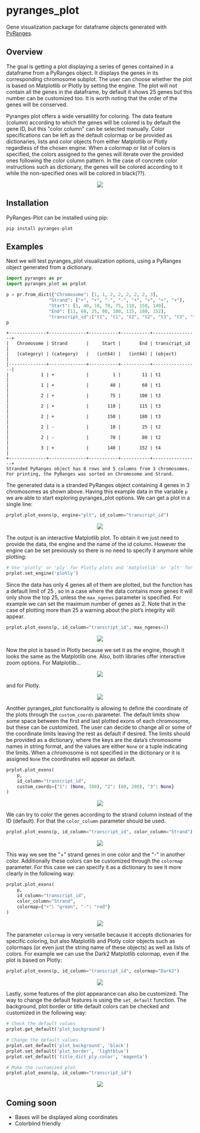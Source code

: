 # pyranges_plot
Gene visualization package for dataframe objects generated with [PyRanges](https://pyranges.readthedocs.io/en/latest/index.html).




## Overview
The goal is getting a plot displaying a series of genes contained in a dataframe from
a PyRanges object. It displays the genes in its corresponding chromosome subplot. The
user can choose whether the plot is based on Matplotlib or Plotly by setting the engine.
The plot will not contain all the genes in the dataframe, by default it shows 25 genes
but this number can be customized too. It is worth noting that the order of the genes
will be conserved.


Pyranges plot offers a wide versatility for coloring. The data feature (column) according
to which the genes will be colored is by default the gene ID, but this "color column" can
be selected manually. Color specifications can be left as the default colormap or be
provided as dictionaries, lists and color objects from either Matplotlib or Plotly regardless
of the chosen engine. When a colormap or list of colors is specified, the colors assigned to 
the genes will iterate over the provided ones following the color column pattern. In the case 
of concrete color instructions such as dictionary, the genes will be colored according to it 
while the non-specified ones will be colored in black(??).

<p align="center">
    <img src="https://github.com/emunozdc/pyranges_plot/raw/main/images/general_ex.png">
</p>




## Installation
PyRanges-Plot can be installed using pip:

```
pip install pyranges-plot
```



## Examples
Next we will test pyranges_plot visualization options, using a PyRanges object generated 
from a dictionary.

```python
import pyranges as pr
import pyranges_plot as prplot

p = pr.from_dict({"Chromosome": [1, 1, 2, 2, 2, 2, 2, 3],
             	"Strand": ["+", "+", "-", "-", "+", "+", "+", "+"],
             	"Start": [1, 40, 10, 70, 75, 110, 150, 140],
             	"End": [11, 60, 25, 80, 100, 115, 180, 152],
             	"transcript_id":["t1", "t1", "t2", "t2", "t3", "t3", "t3", "t4"] })
p

```
```
+--------------+--------------+-----------+-----------+-----------------+
|   Chromosome | Strand       |     Start |       End | transcript_id   |
|   (category) | (category)   |   (int64) |   (int64) | (object)        |
|--------------+--------------+-----------+-----------+-----------------|
|            1 | +            |         1 |        11 | t1              |
|            1 | +            |        40 |        60 | t1              |
|            2 | +            |        75 |       100 | t3              |
|            2 | +            |       110 |       115 | t3              |
|            2 | +            |       150 |       180 | t3              |
|            2 | -            |        10 |        25 | t2              |
|            2 | -            |        70 |        80 | t2              |
|            3 | +            |       140 |       152 | t4              |
+--------------+--------------+-----------+-----------+-----------------+
Stranded PyRanges object has 8 rows and 5 columns from 3 chromosomes.
For printing, the PyRanges was sorted on Chromosome and Strand.
```


The generated data is a stranded PyRanges object containing 4 genes in 3 chromosomes 
as shown above. Having this example data in the variable ``p`` we are able to start exploring 
pyranges_plot options. We can get a plot in a single line:

```python
prplot.plot_exons(p, engine="plt", id_column="transcript_id")
```
<p align="center">
    <img src="https://github.com/emunozdc/pyranges_plot/raw/main/images/prplot_example01.png">
</p>



The output is an interactive Matplotlib plot. To obtain it we just need to provide the data, the 
engine and the name of the id column. However the engine can be set previously so there is 
no need to specify it anymore while plotting:

```python
# Use 'plotly' or 'ply' for Plotly plots and 'matplotlib' or 'plt' for Matplotlib plots
prplot.set_engine('plotly')
```

Since the data has only 4 genes all of them are plotted, but the function has a default limit of 
25 , so in a case where the data contains more genes it will only show the top 25, unless 
the ``max_ngenes`` parameter is specified. For example we can set the maximum number of 
genes as 2. Note that in the case of plotting more than 25 a warning about the plot’s 
integrity will appear.

```python
prplot.plot_exons(p, id_column="transcript_id", max_ngenes=2)
```
<p align="center">
    <img src="https://github.com/emunozdc/pyranges_plot/raw/main/images/prplot_example02.png">
</p>



Now the plot is based in Plotly because we set it as the engine, though it looks the same as the 
Matplotlib one. Also, both libraries offer interactive zoom options. For Matplotlib…
<p align="center">
    <img src="https://github.com/emunozdc/pyranges_plot/raw/main/images/prplot_example03.png">
</p>

and for Plotly.
<p align="center">
    <img src="https://github.com/emunozdc/pyranges_plot/raw/main/images/prplot_example04.png">
</p>



Another pyranges_plot functionality is allowing to define the coordinate of the plots through 
the ``custom_coords`` parameter. The default limits show some space between the first 
and last plotted exons of each chromosome, but these can be customized. The user can 
decide to change all or some of the coordinate limits leaving the rest as default if desired. 
The limits should be provided as a dictionary, where the keys are the data’s chromosome 
names in string format, and the values are either ``None`` or a tuple indicating the limits. When 
a chromosome is not specified in the dictionary or it is assigned ``None`` the coordinates will 
appear as default.

```python
prplot.plot_exons(
    p,
    id_column="transcript_id",
    custom_coords={"1": (None, 100), "2": (60, 200), "3": None}
)
```
<p align="center">
    <img src="https://github.com/emunozdc/pyranges_plot/raw/main/images/prplot_example05.png">
</p>



We can try to color the genes according to the strand column instead of the ID (default). For 
that the ``color_column`` parameter should be used.

```python
prplot.plot_exons(p, id_column="transcript_id", color_column="Strand")
```
<p align="center">
    <img src="https://github.com/emunozdc/pyranges_plot/raw/main/images/prplot_example06.png">
</p>



This way we see the "+" strand genes in one color and the "-" in another color. Additionally these 
colors can be customized through the ``colormap`` parameter. For this case we can specify it as 
a dictionary to see it more clearly in the following way:

```python
prplot.plot_exons(
    p,
    id_column="transcript_id",
    color_column="Strand",
    colormap={"+": "green", "-": "red"}
)
```
<p align="center">
    <img src="https://github.com/emunozdc/pyranges_plot/raw/main/images/prplot_example07.png">
</p>



The parameter ``colormap`` is very versatile because it accepts dictionaries for specific coloring, 
but also Matplotlib and Plotly color objects such as colormaps (or even just the string name of 
these objects) as well as lists of colors. For example we can use the Dark2 Matplotlib colormap, 
even if the plot is based on Plotly:

```python
prplot.plot_exons(p, id_column="transcript_id", colormap="Dark2")
```
<p align="center">
    <img src="https://github.com/emunozdc/pyranges_plot/raw/main/images/prplot_example08.png">
</p>



Lastly, some features of the plot appearance can also be customized. The way to change 
the default features is using the ``set_default`` function. The background, plot border or title
default colors can be checked and customized in the following way:

```python
# Check the default values
prplot.get_default('plot_background')

# Change the default values
prplot.set_default('plot_background', 'black')
prplot.set_default('plot_border', 'lightblue')
prplot.set_default('title_dict_ply.color', 'magenta')

# Make the customized plot
prplot.plot_exons(p, id_column="transcript_id")
```
<p align="center">
    <img src="https://github.com/emunozdc/pyranges_plot/raw/main/images/prplot_example09.png">
</p>


## Coming soon
* Bases will be displayed along coordinates
* Colorblind friendly